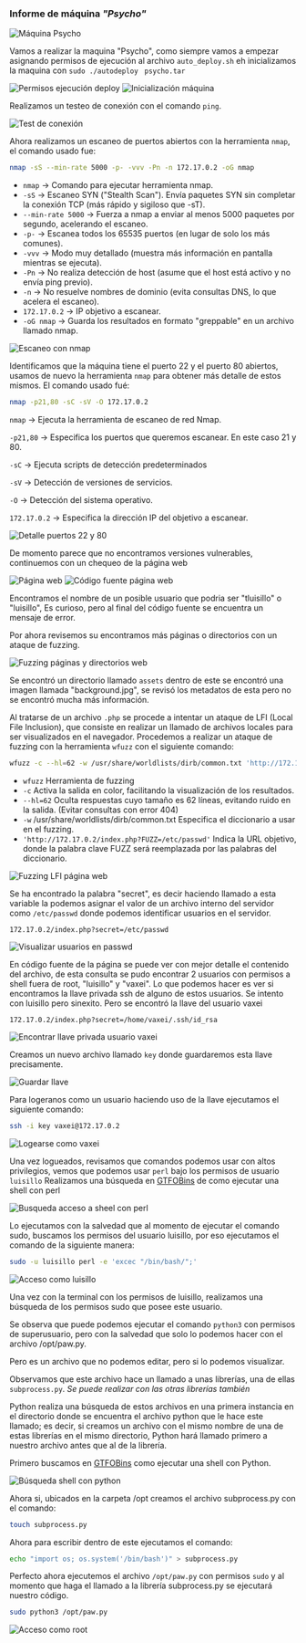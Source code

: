 ### Informe de máquina *"Psycho"*

![Máquina Psycho](../../data/facil/Psycho/screenshots/01_machine.png)

Vamos a realizar la maquina "Psycho", como siempre vamos a empezar asignando permisos de ejecución al archivo `auto_deploy.sh` eh inicializamos la maquina con `sudo ./autodeploy ` `psycho.tar`

![Permisos ejecución deploy](../../data/facil/Psycho/screenshots/02_permisos_auto_deploy.png)
![Inicialización máquina](../../data/facil/Psycho/screenshots/03_inicio_maquina.png)

Realizamos un testeo de conexión con el comando `ping`.

![Test de conexión](../../data/facil/Psycho/screenshots/04_test_conexion.png)

Ahora realizamos un escaneo de puertos abiertos con la herramienta `nmap`, el comando usado fue:

```bash
nmap -sS --min-rate 5000 -p- -vvv -Pn -n 172.17.0.2 -oG nmap
```

- `nmap` → Comando para ejecutar herramienta nmap.
- `-sS` → Escaneo SYN ("Stealth Scan"). Envía paquetes SYN sin completar la conexión TCP (más rápido y sigiloso que -sT).
- `--min-rate 5000` → Fuerza a nmap a enviar al menos 5000 paquetes por segundo, acelerando el escaneo.
- `-p-` → Escanea todos los 65535 puertos (en lugar de solo los más comunes).
- `-vvv` → Modo muy detallado (muestra más información en pantalla mientras se ejecuta).
- `-Pn` → No realiza detección de host (asume que el host está activo y no envía ping previo).
- `-n` → No resuelve nombres de dominio (evita consultas DNS, lo que acelera el escaneo).
- `172.17.0.2` → IP objetivo a escanear.
- `-oG nmap` → Guarda los resultados en formato "greppable" en un archivo llamado nmap.

![Escaneo con nmap](../../data/facil/Psycho/screenshots/05_escaneo_nmap.png)


Identificamos que la máquina tiene el puerto 22 y el puerto 80 abiertos, usamos de nuevo la herramienta `nmap` para obtener más detalle de estos mismos.
El comando usado fué:

```bash
nmap -p21,80 -sC -sV -O 172.17.0.2
```

`nmap` → Ejecuta la herramienta de escaneo de red Nmap.

`-p21,80` → Especifica los puertos que queremos escanear. En este caso 21 y 80.

`-sC` → Ejecuta scripts de detección predeterminados

`-sV` → Detección de versiones de servicios.

`-O` → Detección del sistema operativo.

`172.17.0.2` → Especifica la dirección IP del objetivo a escanear.

![Detalle puertos 22 y 80](../../data/facil/Psycho/screenshots/06_escaneo_puertos_22_80.png)

De momento parece que no encontramos versiones vulnerables, continuemos con un chequeo de la página web

![Página web](../../data/facil/Psycho/screenshots/07_pagina_web.png)
![Código fuente página web](../../data/facil/Psycho/screenshots/08_codigo_fuente.png)

Encontramos el nombre de un posible usuario que podria ser "tluisillo" o "luisillo", Es curioso, pero al final del código fuente se encuentra un mensaje de error.

Por ahora revisemos su encontramos más páginas o directorios con un ataque de fuzzing.

![Fuzzing páginas y directorios web](../../data/facil/Psycho/screenshots/09_fuzzing_web.png)

Se encontró un directorio llamado `assets` dentro de este se encontró una imagen llamada "background.jpg", se revisó los metadatos de esta pero no se encontró mucha más información.

Al tratarse de un archivo `.php` se procede a intentar un ataque de LFI (Local File Inclusion), que consiste en realizar un llamado de archivos locales para ser visualizados en el navegador.
Procedemos a realizar un ataque de fuzzing con la herramienta `wfuzz` con el siguiente comando:

```bash
wfuzz -c --hl=62 -w /usr/share/worldlists/dirb/common.txt 'http://172.17.0.2/index.php?FUZZ=/etc/passwd'

```

- `wfuzz`	Herramienta de fuzzing 
- `-c`	Activa la salida en color, facilitando la visualización de los resultados.
- `--hl=62`	Oculta respuestas cuyo tamaño es 62 líneas, evitando ruido en la salida. (Evitar consultas con error 404)
- `-w` /usr/share/worldlists/dirb/common.txt	Especifica el diccionario a usar en el fuzzing.
- `'http://172.17.0.2/index.php?FUZZ=/etc/passwd'`	Indica la URL objetivo, donde la palabra clave FUZZ será reemplazada por las palabras del diccionario.

![Fuzzing LFI página web](../../data/facil/Psycho/screenshots/10_fuzzing_LFI.png)

Se ha encontrado la palabra "secret", es decir haciendo llamado a esta variable la podemos asignar el valor de un archivo interno del servidor como  `/etc/passwd` donde podemos identificar usuarios en el servidor.

```
172.17.0.2/index.php?secret=/etc/passwd
```

![Visualizar usuarios en passwd](../../data/facil/Psycho/screenshots/11_show_passwd.png)

En código fuente de la página se puede ver con mejor detalle el contenido del archivo, de esta consulta se pudo encontrar 2 usuarios con permisos a shell fuera de root, "luisillo" y "vaxei".
Lo que podemos hacer es ver si encontramos la llave privada ssh de alguno de estos usuarios.
Se intento con luisillo pero sinexito.
Pero se encontró la llave del usuario vaxei

```
172.17.0.2/index.php?secret=/home/vaxei/.ssh/id_rsa
```

![Encontrar llave privada usuario vaxei](../../data/facil/Psycho/screenshots/12_show_id_rsa_vaxei.png)


Creamos un nuevo archivo llamado `key` donde guardaremos esta llave precisamente.

![Guardar llave](../../data/facil/Psycho/screenshots/13_save_key.png)

Para logeranos como un usuario haciendo uso de la llave ejecutamos el siguiente comando:

```bash
ssh -i key vaxei@172.17.0.2
```

![Logearse como vaxei](../../data/facil/Psycho/screenshots/14_login_as_vaxei.png)

Una vez logueados, revisamos que comandos podemos usar con altos privilegios, vemos que podemos usar `perl` bajo los permisos de usuario `luisillo`
Realizamos una búsqueda en [GTFOBins](https://gtfobins.github.io/) de como ejecutar una shell con perl

![Busqueda acceso a sheel con perl](../../data/facil/Psycho/screenshots/15_shell_perl.png)

Lo ejecutamos con la salvedad que al momento de ejecutar el comando sudo, buscamos los permisos del usuario luisillo, por eso ejecutamos el comando de la siguiente manera:

```bash
sudo -u luisillo perl -e 'excec "/bin/bash/";'
```

![Acceso como luisillo](../../data/facil/Psycho/screenshots/16_loging_as_luisillo.png)

Una vez con la terminal con los permisos de luisillo, realizamos una búsqueda de los permisos sudo que posee este usuario.

Se observa que puede podemos ejecutar el comando `python3` con permisos de superusuario, pero con la salvedad que solo lo podemos hacer con el archivo /opt/paw.py.

Pero es un archivo que no podemos editar, pero si lo podemos visualizar.

Observamos que este archivo hace un llamado a unas librerías, una de ellas `subprocess.py`. *Se puede realizar con las otras librerías también*

Python realiza una búsqueda de estos archivos en una primera instancia en el directorio donde se encuentra el archivo python que le hace este llamado; es decir, si creamos un archivo con el mismo nombre de una de estas librerías en el mismo directorio, Python hará llamado primero a nuestro archivo antes que al de la librería.

Primero buscamos en [GTFOBins](https://gtfobins.github.io/) como ejecutar una shell con Python.

![Búsqueda  shell con python](../../data/facil/Psycho/screenshots/17_find_shell_python.png)

Ahora si, ubicados en la carpeta /opt creamos el archivo subprocess.py con el comando:

```bash
touch subprocess.py
```

Ahora para escribir dentro de este ejecutamos el comando:

```bash
echo "import os; os.system('/bin/bash')" > subprocess.py
```

Perfecto ahora ejecutemos el archivo `/opt/paw.py` con permisos `sudo` y al momento que haga el llamado a la librería subprocess.py se ejecutará nuestro código.

```bash
sudo python3 /opt/paw.py
```

![Acceso como root](../../data/facil/Psycho/screenshots/18_root.png)

